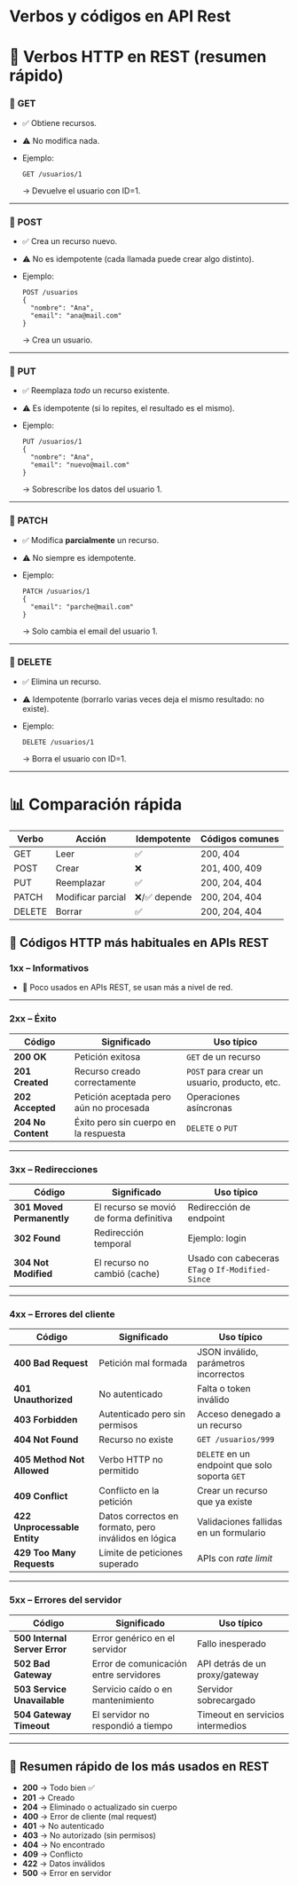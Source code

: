 # Verbos y códigos en API Rest

# 📌 Verbos HTTP en REST (resumen rápido)

### 🔹 **GET**

- ✅ Obtiene recursos.
- ⚠️ No modifica nada.
- Ejemplo:
    
    ```
    GET /usuarios/1
    
    ```
    
    → Devuelve el usuario con ID=1.
    

---

### 🔹 **POST**

- ✅ Crea un recurso nuevo.
- ⚠️ No es idempotente (cada llamada puede crear algo distinto).
- Ejemplo:
    
    ```
    POST /usuarios
    {
      "nombre": "Ana",
      "email": "ana@mail.com"
    }
    
    ```
    
    → Crea un usuario.
    

---

### 🔹 **PUT**

- ✅ Reemplaza *todo* un recurso existente.
- ⚠️ Es idempotente (si lo repites, el resultado es el mismo).
- Ejemplo:
    
    ```
    PUT /usuarios/1
    {
      "nombre": "Ana",
      "email": "nuevo@mail.com"
    }
    
    ```
    
    → Sobrescribe los datos del usuario 1.
    

---

### 🔹 **PATCH**

- ✅ Modifica **parcialmente** un recurso.
- ⚠️ No siempre es idempotente.
- Ejemplo:
    
    ```
    PATCH /usuarios/1
    {
      "email": "parche@mail.com"
    }
    
    ```
    
    → Solo cambia el email del usuario 1.
    

---

### 🔹 **DELETE**

- ✅ Elimina un recurso.
- ⚠️ Idempotente (borrarlo varias veces deja el mismo resultado: no existe).
- Ejemplo:
    
    ```
    DELETE /usuarios/1
    
    ```
    
    → Borra el usuario con ID=1.
    

---

# 📊 Comparación rápida

| Verbo | Acción | Idempotente | Códigos comunes |
| --- | --- | --- | --- |
| GET | Leer | ✅ | 200, 404 |
| POST | Crear | ❌ | 201, 400, 409 |
| PUT | Reemplazar | ✅ | 200, 204, 404 |
| PATCH | Modificar parcial | ❌/✅ depende | 200, 204, 404 |
| DELETE | Borrar | ✅ | 200, 204, 404 |

## 🔹 Códigos HTTP más habituales en APIs REST

### **1xx – Informativos**

- 📌 Poco usados en APIs REST, se usan más a nivel de red.

---

### **2xx – Éxito**

| Código | Significado | Uso típico |
| --- | --- | --- |
| **200 OK** | Petición exitosa | `GET` de un recurso |
| **201 Created** | Recurso creado correctamente | `POST` para crear un usuario, producto, etc. |
| **202 Accepted** | Petición aceptada pero aún no procesada | Operaciones asíncronas |
| **204 No Content** | Éxito pero sin cuerpo en la respuesta | `DELETE` o `PUT` |

---

### **3xx – Redirecciones**

| Código | Significado | Uso típico |
| --- | --- | --- |
| **301 Moved Permanently** | El recurso se movió de forma definitiva | Redirección de endpoint |
| **302 Found** | Redirección temporal | Ejemplo: login |
| **304 Not Modified** | El recurso no cambió (cache) | Usado con cabeceras `ETag` o `If-Modified-Since` |

---

### **4xx – Errores del cliente**

| Código | Significado | Uso típico |
| --- | --- | --- |
| **400 Bad Request** | Petición mal formada | JSON inválido, parámetros incorrectos |
| **401 Unauthorized** | No autenticado | Falta o token inválido |
| **403 Forbidden** | Autenticado pero sin permisos | Acceso denegado a un recurso |
| **404 Not Found** | Recurso no existe | `GET /usuarios/999` |
| **405 Method Not Allowed** | Verbo HTTP no permitido | `DELETE` en un endpoint que solo soporta `GET` |
| **409 Conflict** | Conflicto en la petición | Crear un recurso que ya existe |
| **422 Unprocessable Entity** | Datos correctos en formato, pero inválidos en lógica | Validaciones fallidas en un formulario |
| **429 Too Many Requests** | Límite de peticiones superado | APIs con *rate limit* |

---

### **5xx – Errores del servidor**

| Código | Significado | Uso típico |
| --- | --- | --- |
| **500 Internal Server Error** | Error genérico en el servidor | Fallo inesperado |
| **502 Bad Gateway** | Error de comunicación entre servidores | API detrás de un proxy/gateway |
| **503 Service Unavailable** | Servicio caído o en mantenimiento | Servidor sobrecargado |
| **504 Gateway Timeout** | El servidor no respondió a tiempo | Timeout en servicios intermedios |

---

## 🔹 Resumen rápido de los más usados en REST

- **200** → Todo bien ✅
- **201** → Creado
- **204** → Eliminado o actualizado sin cuerpo
- **400** → Error de cliente (mal request)
- **401** → No autenticado
- **403** → No autorizado (sin permisos)
- **404** → No encontrado
- **409** → Conflicto
- **422** → Datos inválidos
- **500** → Error en servidor